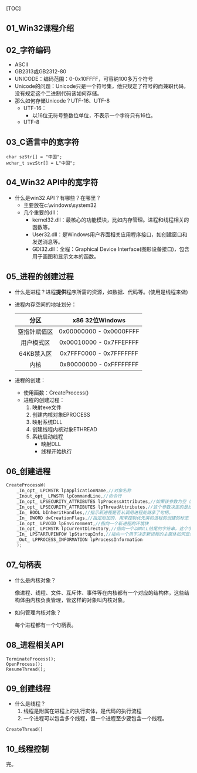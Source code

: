[TOC]

## 01_Win32课程介绍

## 02_字符编码

- ASCII
- GB2313或GB2312-80
- UNICODE：编码范围：0-0x10FFFF，可容纳100多万个符号
- Unicode的问题：Unicode只是一个符号集，他只规定了符号的而兼职代码，没有规定这个二进制代码该如何存储。
- 那么如何存储Unicode？UTF-16、UTF-8
  - UTF-16：
    - 以16位无符号整数位单位，不表示一个字符只有16位。
  - UTF-8

## 03_C语言中的宽字符



```
char szStr[] = "中国";
wchar_t swzStr[] = L"中国";
```

## 04_Win32 API中的宽字符

- 什么是win32 API？有哪些？在哪里？
  - 主要放在c:\windows\system32
  - 几个重要的dll：
    - kernel32.dll：最核心的功能模块，比如内存管理。进程和线程相关的函数等。
    - User32.dll：是Windows用户界面相关应用程序接口，如创建窗口和发送消息等。
    - GDI32.dll：全程：Graphical Device Interface(图形设备接口)，包含用于画图和显示文本的函数。

## 05_进程的创建过程

- 什么是进程？进程**提供**程序所需的资源，如数据、代码等。(使用是线程来做)

- 进程内存空间的地址划分：

  |     分区     |     x86 32位Windows     |
  | :----------: | :---------------------: |
  | 空指针赋值区 | 0x00000000 - 0x0000FFFF |
  |  用户模式区  | 0x00010000 - 0x7FFEFFFF |
  |  64KB禁入区  | 0x7FFF0000 - 0x7FFFFFFF |
  |     内核     | 0x80000000 - 0xFFFFFFFF |

- 进程的创建：

  - 使用函数：CreateProcess()
  - 进程的创建过程：
    1. 映射exe文件
    2. 创建内核对象EPROCESS
    3. 映射系统DLL
    4. 创建线程内核对象ETHREAD
    5. 系统启动线程
       - 映射DLL
       - 线程开始执行

## 06_创建进程



```C++
CreateProcessW(
    _In_opt_ LPCWSTR lpApplicationName,//对象名称
    _Inout_opt_ LPWSTR lpCommandLine,//命令行
    _In_opt_ LPSECURITY_ATTRIBUTES lpProcessAttributes,//如果该参数为空（NULL），那么句柄不能被继承。
    _In_opt_ LPSECURITY_ATTRIBUTES lpThreadAttributes,//这个参数决定的是线程是否被继承.
    _In_ BOOL bInheritHandles,//指示新进程是否从调用进程处继承了句柄。
    _In_ DWORD dwCreationFlags,//指定附加的、用来控制优先类和进程的创建的标志
    _In_opt_ LPVOID lpEnvironment,//指向一个新进程的环境块
    _In_opt_ LPCWSTR lpCurrentDirectory,//指向一个以NULL结尾的字符串，这个字符串用来指定子进程的工作路径
    _In_ LPSTARTUPINFOW lpStartupInfo,//指向一个用于决定新进程的主窗体如何显示的结构体
    _Out_ LPPROCESS_INFORMATION lpProcessInformation
    );
```



## 07_句柄表

- 什么是内核对象？

  像进程、线程、文件、互斥体、事件等在内核都有一个对应的结构体，这些结构体由内核负责管理，管这样的对象叫内核对象。

- 如何管理内核对象？

  每个进程都有一个句柄表。

## 08_进程相关API

```
TerminateProcess();
OpenProcess();
ResumeThread();
```



## 09_创建线程

- 什么是线程？
  1. 线程是附属在进程上的执行实体，是代码的执行流程
  2. 一个进程可以包含多个线程，但一个进程至少要包含一个线程。

```
CreateThread()
```

## 10_线程控制

完。